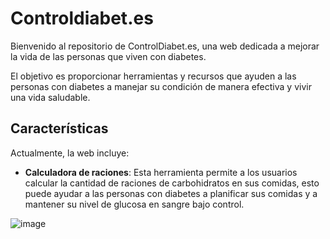 # Controldiabet.es

Bienvenido al repositorio de ControlDiabet.es, una web dedicada a mejorar la vida de las personas que viven con diabetes.

El objetivo es proporcionar herramientas y recursos que ayuden a las personas con diabetes a manejar su condición de manera efectiva y vivir una vida saludable.

## Características

Actualmente, la web incluye:

- **Calculadora de raciones**: Esta herramienta permite a los usuarios calcular la cantidad de raciones de carbohidratos en sus comidas, esto puede ayudar a las personas con diabetes a planificar sus comidas y a mantener su nivel de glucosa en sangre bajo control.

![image](https://github.com/pugafran/controldiabet.es/assets/67395721/9c5ec58b-0dd8-4803-bc5f-648753b1c101)
